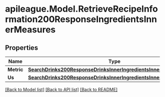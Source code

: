 # apileague.Model.RetrieveRecipeInformation200ResponseIngredientsInnerMeasures

## Properties

Name | Type | Description | Notes
------------ | ------------- | ------------- | -------------
**Metric** | [**SearchDrinks200ResponseDrinksInnerIngredientsInnerMeasuresMetric**](SearchDrinks200ResponseDrinksInnerIngredientsInnerMeasuresMetric.md) |  | [optional] 
**Us** | [**SearchDrinks200ResponseDrinksInnerIngredientsInnerMeasuresMetric**](SearchDrinks200ResponseDrinksInnerIngredientsInnerMeasuresMetric.md) |  | [optional] 

[[Back to Model list]](../README.md#documentation-for-models) [[Back to API list]](../README.md#documentation-for-api-endpoints) [[Back to README]](../README.md)

